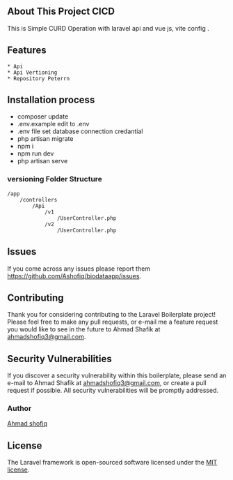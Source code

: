 
## About This Project  CICD

This is Simple CURD Operation with laravel api and vue js, vite config .

## Features
    * Api
    * Api Vertioning 
    * Repository Peterrn
    

## Installation process

- composer update
- .env.example edit to .env
- .env file set database connection credantial
- php artisan migrate
- npm i 
- npm run dev
- php artisan serve
   

### versioning Folder Structure

    /app
        /controllers
            /Api
                /v1
                    /UserController.php
                /v2
                    /UserController.php

## Issues
If you come across any issues please report them https://github.com/Ashofiq/biodataapp/issues.

## Contributing
Thank you for considering contributing to the Laravel Boilerplate project! Please feel free to make any pull requests, or e-mail me a feature request you would like to see in the future to Ahmad Shafik at ahmadshofiq3@gmail.com.

## Security Vulnerabilities
If you discover a security vulnerability within this boilerplate, please send an e-mail to Ahmad Shafik at ahmadshofiq3@gmail.com, or create a pull request if possible. All security vulnerabilities will be promptly addressed.


### Author
<a href="https://bd.linkedin.com/in/ahmad-shafik-392a71109">Ahmad shofiq</a>

## License

The Laravel framework is open-sourced software licensed under the [MIT license](https://opensource.org/licenses/MIT).
